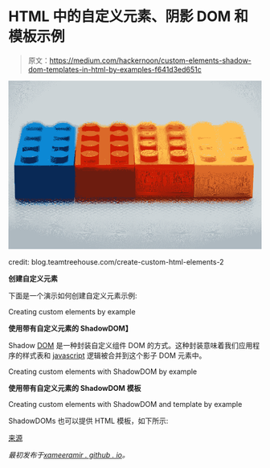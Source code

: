 # HTML 中的自定义元素、阴影 DOM 和模板示例

> 原文：<https://medium.com/hackernoon/custom-elements-shadow-dom-templates-in-html-by-examples-f641d3ed651c>

![](img/b00d3a5a3fea517c892759ccf50b8a98.png)

credit: blog.teamtreehouse.com/create-custom-html-elements-2

**创建自定义元素**

下面是一个演示如何创建自定义元素示例:

Creating custom elements by example

**使用带有自定义元素的 ShadowDOM】**

Shadow [DOM](https://hackernoon.com/tagged/dom) 是一种封装自定义组件 DOM 的方式。这种封装意味着我们应用程序的样式表和 [javascript](https://hackernoon.com/tagged/javascript) 逻辑被合并到这个影子 DOM 元素中。

Creating custom elements with ShadowDOM by example

**使用带有自定义元素的 ShadowDOM 模板**

Creating custom elements with ShadowDOM and template by example

ShadowDOMs 也可以提供 HTML 模板，如下所示:

[来源](https://www.youtube.com/watch?v=aQxccPmNhHw)

*最初发布于*[*xameeramir . github . io*](http://xameeramir.github.io/Custom-Elements-Shadow-DOM-Templates-in-HTML-by-Examples/)*。*